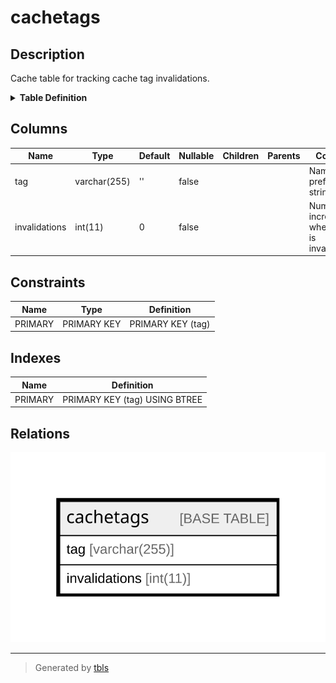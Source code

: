 # cachetags

## Description

Cache table for tracking cache tag invalidations.

<details>
<summary><strong>Table Definition</strong></summary>

```sql
CREATE TABLE `cachetags` (
  `tag` varchar(255) CHARACTER SET ascii COLLATE ascii_general_ci NOT NULL DEFAULT '' COMMENT 'Namespace-prefixed tag string.',
  `invalidations` int(11) NOT NULL DEFAULT 0 COMMENT 'Number incremented when the tag is invalidated.',
  PRIMARY KEY (`tag`)
) ENGINE=InnoDB DEFAULT CHARSET=utf8mb4 COLLATE=utf8mb4_general_ci COMMENT='Cache table for tracking cache tag invalidations.'
```

</details>

## Columns

| Name | Type | Default | Nullable | Children | Parents | Comment |
| ---- | ---- | ------- | -------- | -------- | ------- | ------- |
| tag | varchar(255) | '' | false |  |  | Namespace-prefixed tag string. |
| invalidations | int(11) | 0 | false |  |  | Number incremented when the tag is invalidated. |

## Constraints

| Name | Type | Definition |
| ---- | ---- | ---------- |
| PRIMARY | PRIMARY KEY | PRIMARY KEY (tag) |

## Indexes

| Name | Definition |
| ---- | ---------- |
| PRIMARY | PRIMARY KEY (tag) USING BTREE |

## Relations

![er](cachetags.svg)

---

> Generated by [tbls](https://github.com/k1LoW/tbls)
